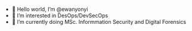 - 👋 Hello world, I’m @ewanyonyi
- 👀 I’m interested in DesOps/DevSecOps
- 🌱 I’m currently doing MSc. Informmation Security and Digital Forensics

<!---
ewanyonyi/ewanyonyi is a ✨ special ✨ repository because its `README.md` (this file) appears on your GitHub profile.
You can click the Preview link to take a look at your changes.
--->
